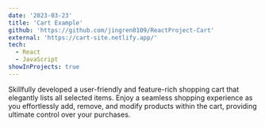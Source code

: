 ```yaml
---
date: '2023-03-23'
title: 'Cart Example'
github: 'https://github.com/jingren0109/ReactProject-Cart'
external: 'https://cart-site.netlify.app/'
tech:
  - React
  - JavaScript
showInProjects: true
---
```


Skillfully developed a user-friendly and feature-rich shopping cart that elegantly lists all selected items. Enjoy a seamless shopping experience as you effortlessly add, remove, and modify products within the cart, providing ultimate control over your purchases.
